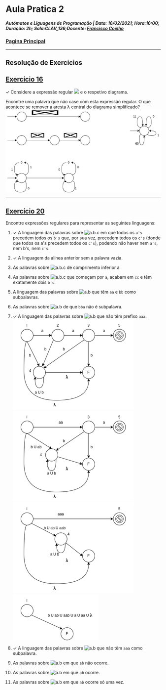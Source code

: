 # Aula Pratica 2  
##### *Autómatos e Liguagens de Programação* | **Data:** 16/02/2021; **Hora**:16:00; **Duração**: 2h; **Sala**:CLAV_136;**Docente**: [Francisco Coelho](../../#docentes)  
### [Pagina Principal](../../)
---
## Resolução de Exercicios
## [Exercício 16](https://home.uevora.pt/~fc/alp/01-palavras_linguagens_expressoes_regulares/01.90-exercicios.html#exerc%C3%ADcio-16)  
✓ Considere a expressão regular <img src="https://render.githubusercontent.com/render/math?math=(11 \cup 0)^*(00 \cup 1)^*"> e o respetivo diagrama.

Encontre uma palavra que não case com esta expressão regular.
O que acontece se remover a aresta λ central do diagrama simplificado?   
[![ex16.png](ex16.png)](ex16.png)

---  
## [Exercício 20](https://home.uevora.pt/~fc/alp/01-palavras_linguagens_expressoes_regulares/01.90-exercicios.html#exerc%C3%ADcio-20)  
Encontre expressões regulares para representar as seguintes linguagens:  

1. ✓ A linguagem das palavras sobre ![a.b.c][abc] em que todos os `a's` precedem todos os `b's` que, por sua vez, precedem todos os `c's` (donde que todos os a's precedem todos os `c's`), podendo não haver nem `a's`, nem b's, nem `c's`.  
2. ✓ A linguagem da alínea anterior sem a palavra vazia.  
3. As palavras sobre ![a.b.c][abc] de comprimento inferior a  
4. As palavras sobre ![a.b.c][abc] que começam por `a`, acabam em `cc` e têm exatamente dois `b's`.  
5. A linguagem das palavras sobre ![a.b][ab] que têm `aa` e `bb` como subpalavras.  
6. As palavras sobre ![a.b][ab] de que `bba` não é subpalavra.  
7. ✓ A linguagem das palavras sobre ![a.b][ab] que não têm prefixo `aaa`.   
   ![automato](20.7_1.png)  
   ![automato](20.7_2.png)  
   ![automato](20.7_3.png)  
   ![automato](20.7_4.png)  
   
8. ✓ A linguagem das palavras sobre ![a.b][ab] que não têm `aaa` como subpalavra.  
9.  As palavras sobre ![a.b][ab] em que `ab` não ocorre.  
10. As palavras sobre ![a.b][ab] em que `ab` ocorre.  
11. As palavras sobre ![a.b][ab] em que `ab` ocorre só uma vez.  

[ab]: https://render.githubusercontent.com/render/math?math=\{a,b\}
[abc]: https://render.githubusercontent.com/render/math?math=\{a,b,c\}  
<style>
     .red{
         color: red;
     }
    .markdown-body blockquote {
        background:rgb(140 143 147 / 17%);
        padding: 0 1em;
        padding: 0 1em;
        color: #000000;
        border-left: 0.25em solid #007fff;
    }   
 </style>